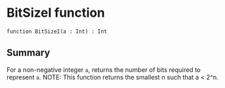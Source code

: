 # BitSizeI function

`function BitSizeI(a : Int) : Int`

## Summary
For a non-negative integer `a`, returns the number of bits required to represent `a`.
NOTE: This function returns the smallest n such that a < 2^n.
